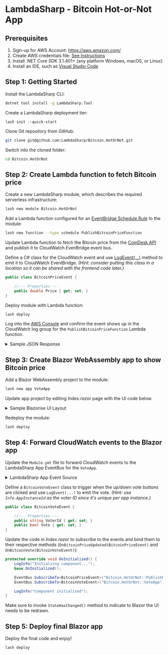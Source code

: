 # LambdaSharp - Bitcoin Hot-or-Not App

## Prerequisites

1. Sign-up for AWS Account: https://aws.amazon.com/
1. Create AWS credentials file: [See Instructions](https://docs.aws.amazon.com/cli/latest/userguide/cli-configure-files.html)
1. Install .NET Core SDK 3.1.401+ (any platform Windows, macOS, or Linux)
1. Install an IDE, such as [Visual Studio Code](https://code.visualstudio.com/)

## Step 1: Getting Started

Install the LambdaSharp CLI:
```bash
dotnet tool install -g LambdaSharp.Tool
```

Create a LambdaSharp deployment tier:
```
lash init --quick-start
```

Clone Git repository from GitHub:
```bash
git clone git@github.com:LambdaSharp/Bitcoin.HotOrNot.git
```

Switch into the cloned folder:
```bash
cd Bitcoin.HotOrNot
```

## Step 2: Create Lambda function to fetch Bitcoin price

Create a new LambdaSharp module, which describes the required serverless infrastructure:
```bash
lash new module Bitcoin.HotOrNot
```

Add a Lambda function configured for an [EventBridge Schedule Rule](https://docs.aws.amazon.com/eventbridge/latest/userguide/scheduled-events.html) to the module:
```bash
lash new function --type schedule PublishBitcoinPriceFunction
```

Update Lambda function to fetch the Bitcoin price from the [CoinDesk API](https://api.coindesk.com/v1/bpi/currentprice.json) and publish it to CloudWatch EvenBridge event bus.

Define a C# class for the CloudWatch event and use [LogEvent(...)](https://lambdasharp.net/sdk/LambdaSharp.ALambdaFunction.html#LambdaSharp_ALambdaFunction_LogEvent__1___0_System_Collections_Generic_IEnumerable_System_String__) method to emit it to CloudWatch EventBridge. _(Hint: consider putting this class in a location so it can be shared with the frontend code later.)_
```csharp
public class BitcoinPriceEvent {

    //--- Properties ---
    public double Price { get; set; }
}
```

Deploy module with Lambda function:
```bash
lash deploy
```

Log into the [AWS Console](https://aws.amazon.com/console/) and confirm the event shows up in the CloudWatch log group for the `PublishBitcoinPriceFunction` Lambda function.

<details><summary>Sample JSON Response</summary>

```json
{
    "time": {
        "updated": "Oct 19, 2020 03:26:00 UTC",
        "updatedISO": "2020-10-19T03:26:00+00:00",
        "updateduk": "Oct 19, 2020 at 04:26 BST"
    },
    "disclaimer": "This data was produced from the CoinDesk Bitcoin Price Index (USD). Non-USD currency data converted using hourly conversion rate from openexchangerates.org",
    "chartName": "Bitcoin",
    "bpi": {
        "USD": {
            "code": "USD",
            "symbol": "&#36;",
            "rate": "11,439.0650",
            "description": "United States Dollar",
            "rate_float": 11439.065
        },
        "GBP": {
            "code": "GBP",
            "symbol": "&pound;",
            "rate": "8,843.9415",
            "description": "British Pound Sterling",
            "rate_float": 8843.9415
        },
        "EUR": {
            "code": "EUR",
            "symbol": "&euro;",
            "rate": "9,764.7405",
            "description": "Euro",
            "rate_float": 9764.7405
        }
    }
}
```
</details>


## Step 3: Create Blazor WebAssembly app to show Bitcoin price

Add a Blazor WebAssembly project to the module:
```bash
lash new app VoteApp
```

Update app project by editing _Index.razor_ page with the UI code below.

<details><summary>Sample Blazorise UI Layout</summary>

```html
@page "/"

@inherits ALambdaComponent

@inject LambdaSharp.App.LambdaSharpEventBusClient EventBus

<Container Fluid="true">
    <Card Margin="Margin.Is4.FromTop">
        <CardHeader Padding="Padding.Is1.FromBottom">
            <Heading Size="HeadingSize.Is4">Bitcoin Price</Heading>
        </CardHeader>
        <CardBody Padding="Padding.Is0.FromBottom">
            <CardTitle Size="5">@BitcoinPrice</CardTitle>
        </CardBody>
        <CardBody>
            <Button Size="ButtonSize.Large" Color="Color.Primary" Clicked="@OnUpVoteClicked" Disabled="@IsDisabled">
                <Icon Name="IconName.ThumbsUp" /><br/>(@UpVotes)
            </Button>
            <Button Size="ButtonSize.Large" Color="Color.Primary" Clicked="@OnDownVoteClicked" Disabled="@IsDisabled">
                <Icon Name="IconName.ThumbsDown" /><br/>(@DownVotes)
            </Button>
        </CardBody>
    </Card>
</Container>

@code {

    //--- Properties ---
    protected string BitcoinPrice { get; set; } = "(waiting for price)"
    protected bool IsDisabled { get; set; } = true;
    protected int UpVotes { get; set; }
    protected int DownVotes { get; set; }
}
```
</details>

Redeploy the module:
```bash
lash deploy
```

## Step 4: Forward CloudWatch events to the Blazor app

Update the `Module.yml` file to forward CloudWatch events to the LambdaSharp App EventBus for the `VoteApp`.

<details><summary>LambdaSharp App Event Source</summary>

```yaml
  - App: VoteApp
    Sources:
      - EventBus: default
        Pattern:
          Source:
            - Bitcoin.HotOrNot::PublishBitcoinPriceFunction
            - Bitcoin.HotOrNot::VoteApp
```
</details>

Define a `BitcoinVoteEvent` class to trigger when the up/down vote buttons are clicked and use `LogEvent(...)` to emit the vote. _(Hint: use `Info.AppInstanceId` as the voter ID since it's unique per app instance.)_
```csharp
public class BitcoinVoteEvent {

    //--- Properties ---
    public string VoterId { get; set; }
    public bool Vote { get; set; }
}
```

Update the code in _Index.razor_ to subscribe to the events and bind them to their respective methods (`OnBitcoinPriceUpdated(BitcoinPriceEvent)` and `OnBitcoinVote(BitcoinVoteEvent)`):
```csharp
protected override void OnInitialized() {
    LogInfo("Initialzing component...");
    base.OnInitialized();

    EventBus.SubscribeTo<BitcoinPriceEvent>("Bitcoin.HotOrNot::PublishBitcoinPriceFunction", OnBitcoinPriceUpdated);
    EventBus.SubscribeTo<BitcoinVoteEvent>("Bitcoin.HotOrNot::VoteApp", OnBitcoinVote);

    LogInfo("Component initialized");
}
```

Make sure to invoke `StateHasChanged()` method to indicate to Blazor the UI needs to be redrawn.

## Step 5: Deploy final Blazor app

Deploy the final code and enjoy!
```bash
lash deploy
```